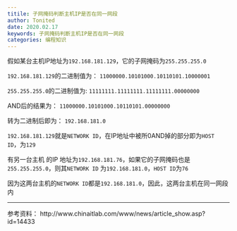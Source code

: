 ```yaml
---
titile: 子网掩码判断主机IP是否在同一网段
author: Tonited
date: 2020.02.17
keywords: 子网掩码判断主机IP是否在同一网段
categories: 编程知识
---
```


假如某台主机IP地址为`192.168.181.129`，它的子网掩码为`255.255.255.0`

`192.168.181.129`的二进制值为：
`11000000.10101000.10110101.10000001`

`255.255.255.0`的二进制值为:
`11111111.11111111.11111111.00000000`

AND后的结果为：
`11000000.10101000.10110101.00000000`

转为二进制后即为：
`192.168.181.0`

``192.168.181.129``就是`NETWORK ID`，在IP地址中被所0AND掉的部分即为`HOST ID`，为`129`

有另一台主机 的IP 地址为`192.168.181.76`，如果它的子网掩码也是`255.255.255.0`，则其`NETWORK ID` 为`192.168.181.0`，`HOST ID`为`76`

因为这两台主机的`NETWORK ID`都是`192.168.181.0`，因此，这两台主机在同一网段内

<hr/>
 参考资料： http://www.chinaitlab.com/www/news/article_show.asp?id=14433 